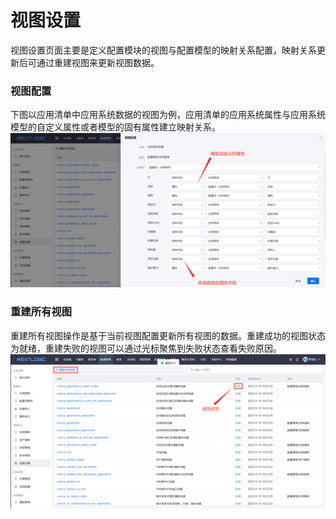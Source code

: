 # 视图设置
视图设置页面主要是定义配置模块的视图与配置模型的映射关系配置，映射关系更新后可通过重建视图来更新视图数据。

### 视图配置
下图以应用清单中应用系统数据的视图为例，应用清单的应用系统属性与应用系统模型的自定义属性或者模型的固有属性建立映射关系。
![](images/视图设置_视图配置.png)

### 重建所有视图
重建所有视图操作是基于当前视图配置更新所有视图的数据。重建成功的视图状态为就绪，重建失败的视图可以通过光标聚焦到失败状态查看失败原因。
![](images/视图设置_重建所有视图.png)
